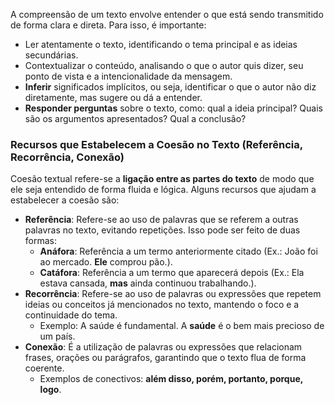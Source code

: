 A compreensão de um texto envolve entender o que está sendo transmitido de forma clara e direta. Para isso, é importante:
- Ler atentamente o texto, identificando o tema principal e as ideias secundárias.
- Contextualizar o conteúdo, analisando o que o autor quis dizer, seu ponto de vista e a intencionalidade da mensagem.
- **Inferir** significados implícitos, ou seja, identificar o que o autor não diz diretamente, mas sugere ou dá a entender.
- **Responder perguntas** sobre o texto, como: qual a ideia principal? Quais são os argumentos apresentados? Qual a conclusão?

### Recursos que Estabelecem a Coesão no Texto (Referência, Recorrência, Conexão)

Coesão textual refere-se a **ligação entre as partes do texto** de modo que ele seja entendido de forma fluida e lógica. Alguns recursos que ajudam a estabelecer a coesão são:
- **Referência**: Refere-se ao uso de palavras que se referem a outras palavras no texto, evitando repetições. Isso pode ser feito de duas formas:
	- **Anáfora**: Referência a um termo anteriormente citado (Ex.: João foi ao mercado. **Ele** comprou pão.).
	- **Catáfora**: Referência a um termo que aparecerá depois (Ex.: Ela estava cansada, **mas** ainda continuou trabalhando.).
- **Recorrência**: Refere-se ao uso de palavras ou expressões que repetem ideias ou conceitos já mencionados no texto, mantendo o foco e a continuidade do tema.
	- Exemplo: A saúde é fundamental. A **saúde** é o bem mais precioso de um país.
- **Conexão**: É a utilização de palavras ou expressões que relacionam frases, orações ou parágrafos, garantindo que o texto flua de forma coerente.
	- Exemplos de conectivos: **além disso, porém, portanto, porque, logo**.
